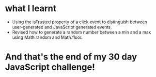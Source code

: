 # what I learnt

- Using the isTrusted property of a click event to distinguish between user-generated and JavaScript generated events.
- Revised how to generate a random number between a min and a max using Math.random and Math.floor.

# And that's the end of my 30 day JavaScript challenge!
